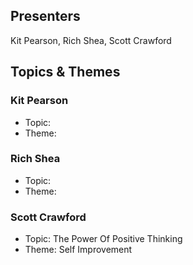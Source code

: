 ## Presenters

Kit Pearson, Rich Shea, Scott Crawford

## Topics & Themes

### Kit Pearson

* Topic:
* Theme:

### Rich Shea

* Topic:
* Theme:

### Scott Crawford

* Topic: The Power Of Positive Thinking
* Theme: Self Improvement
